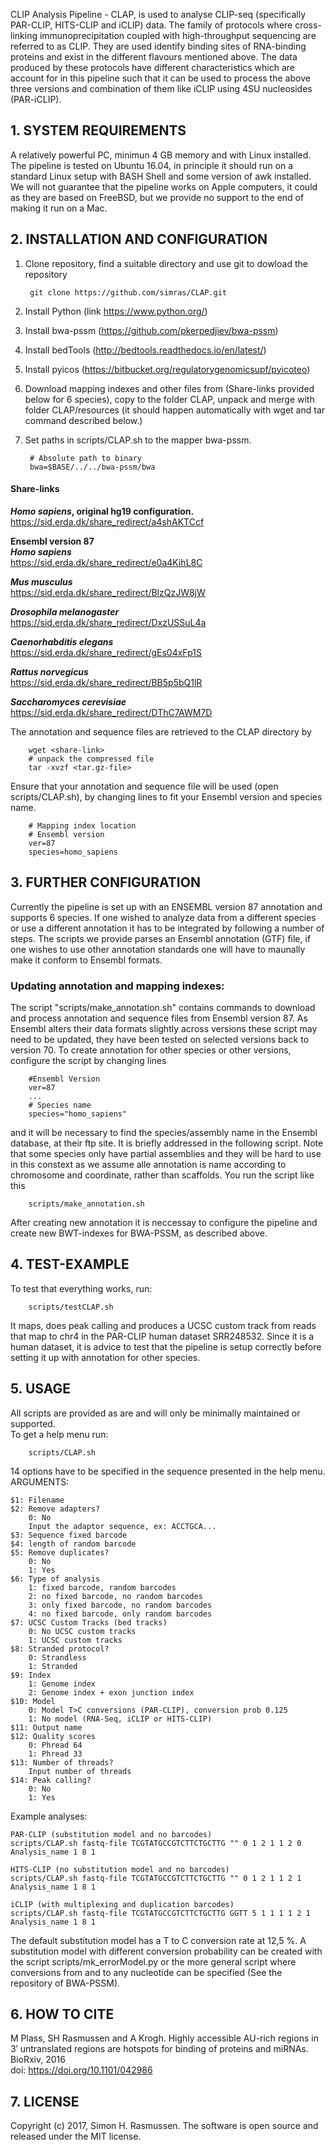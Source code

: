 CLIP Analysis Pipeline - CLAP, is used to analyse CLIP-seq (specifically PAR-CLIP, HITS-CLIP and iCLIP) data. The family of protocols where cross-linking immunoprecipitation coupled with high-throughput sequencing are referred to as CLIP. They are used identify binding sites of RNA-binding proteins and exist in the different flavours mentioned above. The data produced by these protocols have different characteristics which are account for in this pipeline such that it can be used to process the above three versions and combination of them like iCLIP using 4SU nucleosides (PAR-iCLIP).

## 1. SYSTEM REQUIREMENTS
A relatively powerful PC, minimun 4 GB memory and with Linux installed. The pipeline is tested on Ubuntu 16.04, in principle it should run on a standard Linux setup with BASH Shell and some version of awk installed. We will not guarantee that the
pipeline works on Apple computers, it could as they are based on FreeBSD, but we provide no support to the end of making it run on a Mac.

## 2. INSTALLATION AND CONFIGURATION
1. Clone repository, find a suitable directory and use git to dowload the repository

        git clone https://github.com/simras/CLAP.git

2. Install Python (link https://www.python.org/)

3. Install bwa-pssm (https://github.com/pkerpedjiev/bwa-pssm)

4. Install bedTools (http://bedtools.readthedocs.io/en/latest/)

5. Install pyicos (https://bitbucket.org/regulatorygenomicsupf/pyicoteo)

6. Download mapping indexes and other files from (Share-links provided below for 6 species), copy to the folder CLAP, unpack and merge with folder CLAP/resources (it should happen automatically with wget and tar command described below.)

7. Set paths in scripts/CLAP.sh to the mapper bwa-pssm.

        # Absolute path to binary
        bwa=$BASE/../../bwa-pssm/bwa

#### Share-links
<b><i>Homo sapiens</i>, original hg19 configuration.</b><BR>
https://sid.erda.dk/share_redirect/a4shAKTCcf

<b>Ensembl version 87</b><BR>
<b><i>Homo sapiens</i></b><BR>
https://sid.erda.dk/share_redirect/e0a4KihL8C
        
<b><i>Mus musculus</i></b><BR>
https://sid.erda.dk/share_redirect/BlzQzJW8jW

<b><i>Drosophila melanogaster</i></b><BR>
https://sid.erda.dk/share_redirect/DxzUSSuL4a

<b><i>Caenorhabditis elegans</i></b><BR>
https://sid.erda.dk/share_redirect/gEs04xFp1S

<b><i>Rattus norvegicus</i></b><BR>
https://sid.erda.dk/share_redirect/BB5p5bQ1lR

<b><i>Saccharomyces cerevisiae</i></b><BR>
https://sid.erda.dk/share_redirect/DThC7AWM7D

The annotation and sequence files are retrieved to the CLAP directory by

        wget <share-link>
        # unpack the compressed file
        tar -xvzf <tar.gz-file>

Ensure that your annotation and sequence file will be used (open scripts/CLAP.sh), by changing lines to fit your Ensembl version and species name.

        # Mapping index location
        # Ensembl version
        ver=87
        species=homo_sapiens


## 3. FURTHER CONFIGURATION
Currently the pipeline is set up with an ENSEMBL version 87 annotation and supports 6 species. If one wished to analyze data from a different species or use a different annotation it has to be integrated by following a number of steps. The scripts we provide parses an Ensembl annotation (GTF) file, if one wishes to use other annotation standards one will have to maunally make it conform to Ensembl formats.

### Updating annotation and mapping indexes:
The script "scripts/make_annotation.sh" contains commands to download and process annotation and sequence files from Ensembl version 87. As Ensembl alters their data formats slightly across versions these script may need to be updated, they have been tested on selected versions back to version 70. To create annotation for other species or other versions, configure the script by changing lines

        #Ensembl Version
        ver=87
        ...
        # Species name
        species="homo_sapiens"
        
and it will be necessary to find the species/assembly name in the Ensembl database, at their ftp site. It is briefly addressed in the following script. Note that some species only have partial assemblies and they will be hard to use in this constext as we assume alle annotation is name according to chromosome and coordinate, rather than scaffolds. You run the script like this
        
        scripts/make_annotation.sh

After creating new annotation it is neccessay to configure the pipeline and create new BWT-indexes for BWA-PSSM, as described above.
        
## 4. TEST-EXAMPLE
To test that everything works, run:

        scripts/testCLAP.sh

It maps, does peak calling and produces a UCSC custom track from reads that map to chr4 in the PAR-CLIP human dataset SRR248532. Since it is a human dataset, it is advice to test that the pipeline is setup correctly before setting it up with annotation for other species.

## 5. USAGE
All scripts are provided as are and will only be minimally maintained or supported.<BR>
To get a help menu run:
        
        scripts/CLAP.sh

14 options have to be specified in the sequence presented in the help menu.<BR>
ARGUMENTS:<BR>

    $1: Filename
    $2: Remove adapters?
        0: No
        Input the adaptor sequence, ex: ACCTGCA...
    $3: Sequence fixed barcode
    $4: length of random barcode
    $5: Remove duplicates?
        0: No
        1: Yes
    $6: Type of analysis
        1: fixed barcode, random barcodes
        2: no fixed barcode, no random barcodes
        3: only fixed barcode, no random barcodes
        4: no fixed barcode, only random barcodes
    $7: UCSC Custom Tracks (bed tracks)
        0: No UCSC custom tracks
        1: UCSC custom tracks
    $8: Stranded protocol?
        0: Strandless
        1: Stranded
    $9: Index
        1: Genome index
        2: Genome index + exon junction index
    $10: Model
        0: Model T>C conversions (PAR-CLIP), conversion prob 0.125
        1: No model (RNA-Seq, iCLIP or HITS-CLIP)
    $11: Output name
    $12: Quality scores
        0: Phread 64
        1: Phread 33
    $13: Number of threads?
        Input number of threads
    $14: Peak calling?
        0: No
        1: Yes

Example analyses:

    PAR-CLIP (substitution model and no barcodes)
    scripts/CLAP.sh fastq-file TCGTATGCCGTCTTCTGCTTG "" 0 1 2 1 1 2 0 Analysis_name 1 8 1

    HITS-CLIP (no substitution model and no barcodes)
    scripts/CLAP.sh fastq-file TCGTATGCCGTCTTCTGCTTG "" 0 1 2 1 1 2 1 Analysis_name 1 8 1

    iCLIP (with multiplexing and duplication barcodes)
    scripts/CLAP.sh fastq-file TCGTATGCCGTCTTCTGCTTG GGTT 5 1 1 1 1 2 1 Analysis_name 1 8 1

The default substitution model has a T to C conversion rate at 12,5 %. A substitution model with different conversion probability can be created with the script scripts/mk_errorModel.py or the more general script where conversions from and to any nucleotide can be specified (See the repository of BWA-PSSM). <BR>

## 6. HOW TO CITE<BR>
M Plass, SH Rasmussen and A Krogh. Highly accessible AU-rich regions in 3′ untranslated regions are hotspots for binding of proteins and miRNAs. BioRxiv, 2016<BR>
doi: https://doi.org/10.1101/042986 <BR>

## 7. LICENSE<BR>
Copyright (c) 2017, Simon H. Rasmussen. The software is open source and released under the MIT license.

